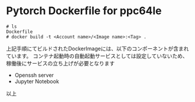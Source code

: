 # Pytorch Dockerfile for ppc64le

```
# ls
Dockerfile
# docker build -t <Account name>/<Image name>:<Tag> .
```

上記手順にてビルドされたDockerImageには、以下のコンポーネントが含まれています。
コンテナ起動時の自動起動サービスとしては設定していないため、稼働後にサービスの立ち上げが必要となります

- Openssh server
- Jupyter Notebook

以上
